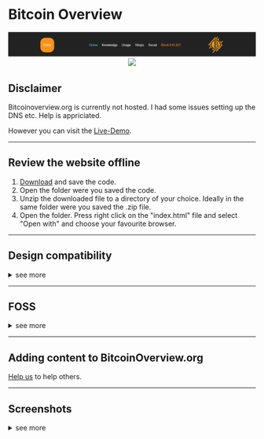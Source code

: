 # Bitcoin Overview

<p align="center"><img src="screenshots/index2V2.PNG"></img><a href="https://opensource.org/licenses/MIT" title="License: MIT"><img src="https://img.shields.io/badge/License-MIT-blue.svg"></img></a>
</p>

## Disclaimer 
Bitcoinoverview.org is currently not hosted. I had some issues setting up the DNS etc. Help is appriciated.

However you can visit the [Live-Demo](https://bitcoin-overview.vercel.app/).

---

## Review the website offline
1. [Download](https://github.com/RealCocoArdo/BitcoinOverview/archive/refs/heads/main.zip) and save the code.
2. Open the folder were you saved the code.
3. Unzip the downloaded file to a directory of your choice. Ideally in the same folder were you saved the .zip file.
4. Open the folder. Press right click on the "index.html" file and select "Open with" and choose your favourite browser.

---

## Design compatibility
<details>
<summary>see more</summary>

### Browsers
The website should be displayed as intended in most browsers.

| Testet browsers                 | Not yet tested |
|---------------------------------|----------------|
| The onion routing (Tor)         | Safari (Apple) |
| Chromium based (Microsoft Edge) | Ecosia         |
| Mozilla Firefox                 | Brave          |
### Devices
| Typ          | Ratio     | Pixel      | Optimized          |
|--------------|-----------|------------|--------------------|
| Desktop      | 16:9      | 1920x1080  | :heavy_check_mark: |
| Tablet       | inbetween | inbetween  | :x:                |
| Mobile       | 9:16      | >1100x1080 | :heavy_check_mark: |
### Design
The design gets adjusted to your browser style mode

| Mode           | Optimized          |
|----------------|--------------------|
| Light          | :heavy_check_mark: |
| Dark (Default) | :heavy_check_mark: |

</details>

---

## FOSS
<details>
<summary>see more</summary>

This code has a [MIT License](LICENSE.txt).

If you want to you can [add](https://github.com/RealCocoArdo/BitcoinOverview#adding-content-to-bitcoinovervieworg) content to the original website [BitcoinOverview.org](https://BitcoinOverview.org) or host your own fork of it.
</details>

---

## Adding content to BitcoinOverview.org
[Help us](https://github.com/RealCocoArdo/BitcoinOverview/blob/main/organisations/HELP.md) to help others.

---

## Screenshots
<details>
<summary>see more</summary>

![Screenshot of Knowledge.html](screenshots/Knowledge2V2.PNG)
![Screenshot of Donate.html](screenshots/Donate.PNG)
![Screenshot of Wallet.html](screenshots/WalletV2.PNG)
![Mobile screenshot of Knowledge.html](screenshots/MobileKnowledge3.PNG)
![Mobile screenshot of Social.html](screenshots/MobileSocialV2.PNG)

</details>

